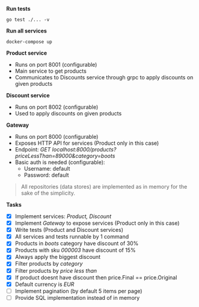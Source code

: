 **Run tests**
```shell
go test ./... -v
```

**Run all services**
```shell
docker-compose up
```

**Product service**
* Runs on port 8001 (configurable)
* Main service to get products
* Communicates to Discounts service through grpc to apply discounts on given products

**Discount service**
* Runs on port 8002 (configurable)
* Used to apply discounts on given products

**Gateway**
* Runs on port 8000 (configurable)
* Exposes HTTP API for services (Product only in this case)
* Endpoint: _GET localhost:8000/products?priceLessThan=89000&category=boots_
* Basic auth is needed (configurable):
    * Username: default
    * Password: default

> All repositories (data stores) are implemented as in memory for the sake of the simplicity.

**Tasks**
- [x] Implement services: _Product, Discount_
- [x] Implement _Gateway_ to expose services (Product only in this case)
- [x] Write tests (Product and Discount services)
- [x] All services and tests runnable by 1 command
- [x] Products in _boots_ category have discount of 30%
- [x] Products with sku _000003_ have discount of 15%
- [x] Always apply the biggest discount
- [x] Filter products by _category_
- [x] Filter products by _price less than_
- [x] If product doesnt have discount then price.Final == price.Original
- [x] Default currency is _EUR_
- [ ] Implement pagination (by default 5 items per page)
- [ ] Provide SQL implementation instead of in memory 